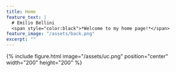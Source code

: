 ```yaml
---
title: Home
feature_text: |
  # Emilio Bellini
  <span style="color:black">*Welcome to my home page!*</span>
feature_image: "/assets/back.png"
excerpt: ""
---
```



<!-- {% include button_ai.html text="A button with icon" link="https://twitter.com/daviddarnes" icon="google-scholar" dim_icon="2x" color="" %}

{% include icon_ai.html id="google-scholar-square" dim="2x" %} -->

{% include figure.html image="/assets/uc.png" position="center" width="200" height="200" %}

